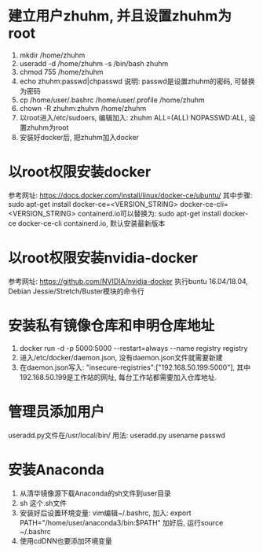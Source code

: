 # 建立用户zhuhm, 并且设置zhuhm为root
1. mkdir /home/zhuhm
2. useradd -d /home/zhuhm -s /bin/bash zhuhm
3. chmod 755 /home/zhuhm
4. echo zhuhm:passwd|chpasswd  说明: passwd是设置zhuhm的密码, 可替换为密码
5. cp /home/user/.bashrc /home/user/.profile /home/zhuhm
6. chown -R zhuhm:zhuhm /home/zhuhm
7. 以root进入/etc/sudoers, 编辑加入: zhuhm	ALL=(ALL) NOPASSWD:ALL, 设置zhuhm为root
8. 安装好docker后, 把zhuhm加入docker

# 以root权限安装docker
参考网址: https://docs.docker.com/install/linux/docker-ce/ubuntu/
其中步骤: sudo apt-get install docker-ce=<VERSION_STRING> docker-ce-cli=<VERSION_STRING> containerd.io可以替换为:
sudo apt-get install docker-ce docker-ce-cli containerd.io, 默认安装最新版本

# 以root权限安装nvidia-docker
参考网址: https://github.com/NVIDIA/nvidia-docker
执行buntu 16.04/18.04, Debian Jessie/Stretch/Buster模块的命令行

# 安装私有镜像仓库和申明仓库地址
1. docker run -d -p 5000:5000 --restart=always --name registry registry
2. 进入/etc/docker/daemon.json, 没有daemon.json文件就需要新建
3. 在daemon.json写入: "insecure-registries":["192.168.50.199:5000"], 其中192.168.50.199是工作站的网址, 每台工作站都需要加入仓库地址.

# 管理员添加用户
useradd.py文件在/usr/local/bin/
用法: useradd.py usename passwd

# 安装Anaconda
1. 从清华镜像源下载Anaconda的sh文件到user目录
2. sh 这个.sh文件
3. 安装好后设置环境变量:
vim编辑~/.bashrc, 加入:
export PATH="/home/user/anaconda3/bin:$PATH"
加好后, 运行source ~/.bashrc
4. 使用cdDNN也要添加环境变量
